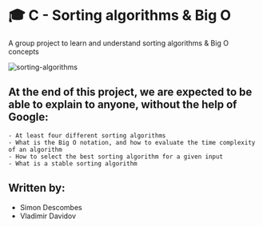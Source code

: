 # 🎓 C - Sorting algorithms & Big O
A group project to learn and understand sorting algorithms & Big O concepts

![sorting-algorithms](https://github.com/v-dav/holbertonschool-sorting_algorithms/assets/115344057/5f9d9c9c-60bf-4d05-9edb-8b67c49a719a)


## At the end of this project, we are expected to be able to explain to anyone, without the help of Google:

    - At least four different sorting algorithms
    - What is the Big O notation, and how to evaluate the time complexity of an algorithm
    - How to select the best sorting algorithm for a given input
    - What is a stable sorting algorithm

## Written by:
- Simon Descombes
- Vladimir Davidov
